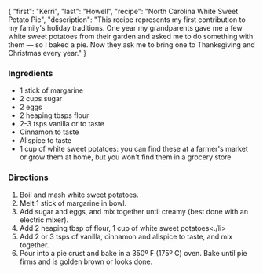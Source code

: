 {
    "first": "Kerri",
    "last": "Howell",
    "recipe": "North Carolina White Sweet Potato Pie",
    "description": "This recipe represents my first contribution to my family's holiday traditions. One year my grandparents gave me a few white sweet potatoes from their garden and asked me to do something with them — so I baked a pie. Now they ask me to bring one to Thanksgiving and Christmas every year."
}

<div class="ingredients">
        <h3>Ingredients</h3>
        <ul>
<li>1 stick of margarine</li>
<li>2 cups sugar</li>
<li>2 eggs</li>
<li>2 heaping tbsps flour</li>
<li>2-3 tsps vanilla or to taste</li>
<li>Cinnamon to taste</li>
<li>Allspice to taste</li>
<li>1 cup of white sweet potatoes: you can find these at a farmer's market or grow them at home, but you won't find them in a grocery store</li>
        </ul>
      </div>
      <div class="directions">
        <h3>Directions</h3>
        <ol>
<li>Boil and mash white sweet potatoes.</li>
<li>Melt 1 stick of margarine in bowl.</li>
<li>Add sugar and eggs, and mix together until creamy (best done with an electric mixer).</li>
<li>Add 2 heaping tbsp of flour, 1 cup of white sweet potatoes<./li>
<li>Add 2 or 3 tsps of vanilla, cinnamon and allspice to taste, and mix together.</li>
<li>Pour into a pie crust and bake in a 350º F (175º C) oven. Bake until pie firms and is golden brown or looks done.</li>
        </ol>
      </div>
